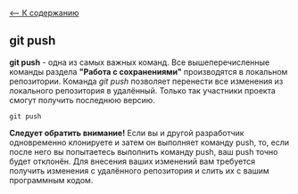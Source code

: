[<-- К содержанию](readme.md)

## git push

**git push** - одна из самых важных команд. Все вышеперечисленные команды раздела **"Работа с сохранениями"** производятся в локальном репозитории. Команда *git push* позволяет перенести все изменения из локального репозитория в удалённый. Только так участники проекта смогут получить последнюю версию.

```
git push
```
**Следует обратить внимание!** Если вы и другой разработчик одновременно клонируете и затем он выполняет команду push, то, если после него вы попытаетесь выполнить команду push, ваш push точно будет отклонён. Для внесения ваших изменений вам требуется получить изменения с удалённого репозитория и слить их с вашим программным кодом.